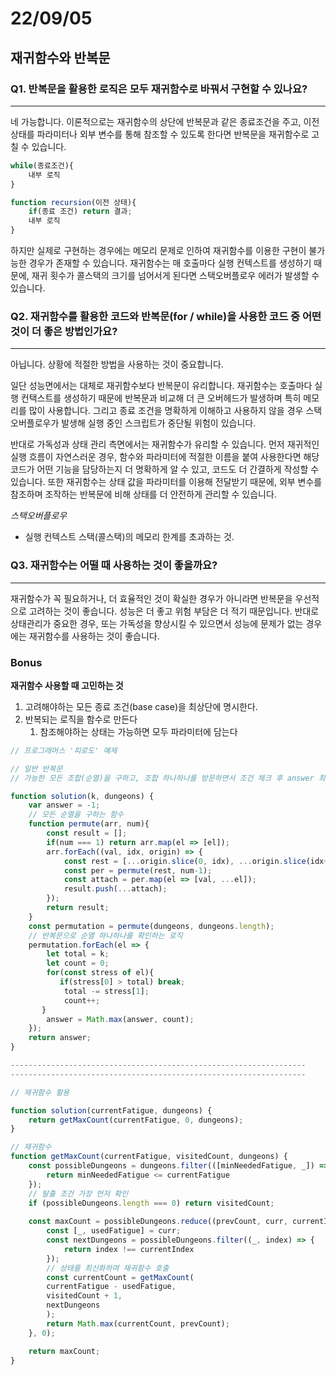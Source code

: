 # 22/09/05

## 재귀함수와 반복문

### Q1. 반복문을 활용한 로직은 모두 재귀함수로 바꿔서 구현할 수 있나요?
---
네 가능합니다. 이론적으로는 재귀함수의 상단에 반복문과 같은 종료조건을 주고, 이전 상태를 파라미터나 외부 변수를 통해 참조할 수 있도록 한다면 반복문을 재귀함수로 고칠 수 있습니다.
```javascript
while(종료조건){
	내부 로직
}

function recursion(이전 상태){
	if(종료 조건) return 결과;
	내부 로직
}
```

하지만 실제로 구현하는 경우에는 메모리 문제로 인하여 재귀함수를 이용한 구현이 불가능한 경우가 존재할 수 있습니다.
재귀함수는 매 호출마다 실행 컨텍스트를 생성하기 때문에, 재귀 횟수가 콜스택의 크기를 넘어서게 된다면 스택오버플로우 에러가 발생할 수 있습니다.



### Q2. 재귀함수를 활용한 코드와 반복문(for / while)을 사용한 코드 중 어떤 것이 더 좋은 방법인가요?
---
아닙니다. 상황에 적절한 방법을 사용하는 것이 중요합니다.

일단 성능면에서는 대체로 재귀함수보다 반복문이 유리합니다.
재귀함수는 호출마다 실행 컨택스트를 생성하기 때문에 반복문과 비교해 더 큰 오버헤드가 발생하며 특히 메모리를 많이 사용합니다. 그리고 종료 조건을 명확하게 이해하고 사용하지 않을 경우 스택오버플로우가 발생해 실행 중인 스크립트가 중단될 위험이 있습니다.

반대로 가독성과 상태 관리 측면에서는 재귀함수가 유리할 수 있습니다.
먼저 재귀적인 실행 흐름이 자연스러운 경우, 함수와 파라미터에 적절한 이름을 붙여 사용한다면 해당 코드가 어떤 기능을 담당하는지 더 명확하게 알 수 있고, 코드도 더 간결하게 작성할 수 있습니다.
또한 재귀함수는 상태 값을 파라미터를 이용해 전달받기 때문에, 외부 변수를 참조하며 조작하는 반복문에 비해 상태를 더 안전하게 관리할 수 있습니다.

*스택오버플로우*
- 실행 컨텍스트 스택(콜스택)의 메모리 한계를 초과하는 것. 


### Q3. 재귀함수는 어떨 때 사용하는 것이 좋을까요?
---

재귀함수가 꼭 필요하거나, 더 효율적인 것이 확실한 경우가 아니라면 반복문을 우선적으로 고려하는 것이 좋습니다. 성능은 더 좋고 위험 부담은 더 적기 때문입니다.
반대로 상태관리가 중요한 경우, 또는 가독성을 향상시킬 수 있으면서 성능에 문제가 없는 경우에는 재귀함수를 사용하는 것이 좋습니다.


### Bonus

**재귀함수 사용할 때 고민하는 것**

1. 고려해야하는 모든 종료 조건(base case)을 최상단에 명시한다.
2. 반복되는 로직을 함수로 만든다
	1. 참조해야하는 상태는 가능하면 모두 파라미터에 담는다


```javascript
// 프로그래머스 '피로도' 예제

// 일반 반복문
// 가능한 모든 조합(순열)을 구하고, 조합 하나하나를 방문하면서 조건 체크 후 answer 최신화

function solution(k, dungeons) {
    var answer = -1;
    // 모든 순열을 구하는 함수
    function permute(arr, num){
        const result = [];
        if(num === 1) return arr.map(el => [el]);
        arr.forEach((val, idx, origin) => {
            const rest = [...origin.slice(0, idx), ...origin.slice(idx+1)];
            const per = permute(rest, num-1);
            const attach = per.map(el => [val, ...el]);
            result.push(...attach);
        });
        return result;
    }
    const permutation = permute(dungeons, dungeons.length);
    // 반복문으로 순열 하나하나를 확인하는 로직
    permutation.forEach(el => {
        let total = k;
        let count = 0;
        for(const stress of el){
           if(stress[0] > total) break;
            total -= stress[1];
            count++;
       }
        answer = Math.max(answer, count);
    });
    return answer;
}

------------------------------------------------------------------
------------------------------------------------------------------

// 재귀함수 활용

function solution(currentFatigue, dungeons) {
	return getMaxCount(currentFatigue, 0, dungeons);
}

// 재귀함수
function getMaxCount(currentFatigue, visitedCount, dungeons) {
	const possibleDungeons = dungeons.filter(([minNeededFatigue, _]) => {
		return minNeededFatigue <= currentFatigue
	});
	// 탈출 조건 가장 먼저 확인
	if (possibleDungeons.length === 0) return visitedCount;
	
	const maxCount = possibleDungeons.reduce((prevCount, curr, currentIndex) => {
		const [_, usedFatigue] = curr;
		const nextDungeons = possibleDungeons.filter((_, index) => {
			return index !== currentIndex
		});
		// 상태를 최신화하며 재귀함수 호출
		const currentCount = getMaxCount(
		currentFatigue - usedFatigue,
		visitedCount + 1,
		nextDungeons
		);
		return Math.max(currentCount, prevCount);
	}, 0);

	return maxCount;
}

```